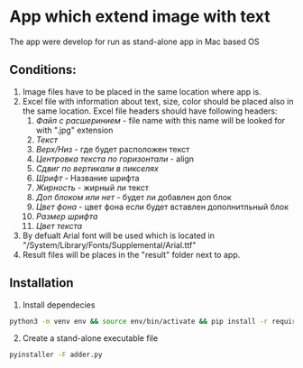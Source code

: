 # App which extend image with text

The app were develop for run as stand-alone app in Mac based OS

## Conditions:

1. Image files have to be placed in the same location where app is.
2. Excel file with information about text, size, color should be placed also in the same location. Excel file headers
   should have following headers:
    1. _Файл с расшеринием_ - file name with this name will be looked for with ".jpg" extension
    2. _Текст_
    3. _Верх/Низ_ - где будет расположен текст
    4. _Центровка текста по горизонтали_ - align
    5. _Сдвиг по вертикали в пикселях_
    6. _Шрифт_ - Название шрифта
    7. _Жирность_ - жирный ли текст
    8. _Доп блоком или нет_ - будет ли добавлен доп блок
    9. _Цвет фона_ - цвет фона если будет вставлен дополнитльный блок
    10. _Размер шрифта_
    11. _Цвет текста_
3. By defualt Arial font will be used which is located in "/System/Library/Fonts/Supplemental/Arial.ttf"
4. Result files will be places in the "result" folder next to app.

## Installation

1. Install dependecies

```bash
python3 -m venv env && source env/bin/activate && pip install -r requirements.txt
```

2. Create a stand-alone executable file

```bash
pyinstaller -F adder.py
```

